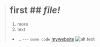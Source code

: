> # **first** ## *file!*
> 1. more 
> 2. text
> - ...
> --- `some code`
> [mywebsite](https://rkafle1.github.io/CSE15L-Lab-Reports/index.html)
> ![alt text](image.jpg)
